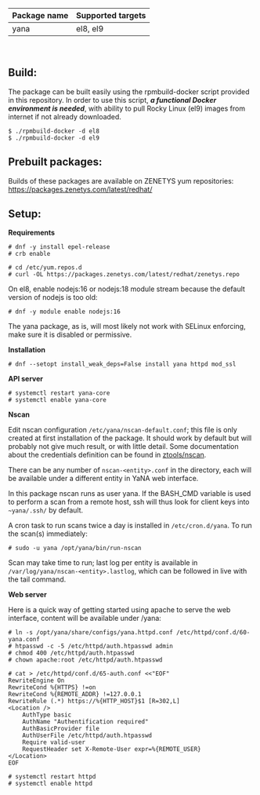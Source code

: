| Package&nbsp;name | Supported&nbsp;targets |
| :--- | :--- |
| yana | el8, el9 |
<br/>

## Build:

The package can be built easily using the rpmbuild-docker script provided
in this repository. In order to use this script, _**a functional Docker
environment is needed**_, with ability to pull Rocky Linux (el9) images
from internet if not already downloaded.

```
$ ./rpmbuild-docker -d el8
$ ./rpmbuild-docker -d el9
```

## Prebuilt packages:

Builds of these packages are available on ZENETYS yum repositories:<br/>
https://packages.zenetys.com/latest/redhat/

## Setup:

**Requirements**

```
# dnf -y install epel-release
# crb enable

# cd /etc/yum.repos.d
# curl -OL https://packages.zenetys.com/latest/redhat/zenetys.repo
```

On el8, enable nodejs:16 or nodejs:18 module stream because the default version of nodejs is too old:

```
# dnf -y module enable nodejs:16
```

The yana package, as is, will most likely not work with SELinux enforcing, make sure it is disabled or permissive.

**Installation**

```
# dnf --setopt install_weak_deps=False install yana httpd mod_ssl
```

**API server**

```
# systemctl restart yana-core
# systemctl enable yana-core
```

**Nscan**

Edit nscan configuration `/etc/yana/nscan-default.conf`; this file is only created at first installation of the package. It should work by default but will probably not give much result, or with little detail. Some documentation about the credentials definition can be found in [ztools/nscan](https://github.com/zenetys/ztools/tree/master/nscan).

There can be any number of `nscan-<entity>.conf` in the directory, each will be available under a different entity in YaNA web interface.

In this package nscan runs as user yana. If the BASH_CMD variable is used to perform a scan from a remote host, ssh will thus look for client keys into `~yana/.ssh/` by default.

A cron task to run scans twice a day is installed in `/etc/cron.d/yana`. To run the scan(s) immediately:

```
# sudo -u yana /opt/yana/bin/run-nscan
```

Scan may take time to run; last log per entity is available in `/var/log/yana/nscan-<entity>.lastlog`, which can be followed in live with the tail command.

**Web server**

Here is a quick way of getting started using apache to serve the web interface, content will be available under /yana:

```
# ln -s /opt/yana/share/configs/yana.httpd.conf /etc/httpd/conf.d/60-yana.conf
# htpasswd -c -5 /etc/httpd/auth.htpasswd admin
# chmod 400 /etc/httpd/auth.htpasswd
# chown apache:root /etc/httpd/auth.htpasswd

# cat > /etc/httpd/conf.d/65-auth.conf <<"EOF"
RewriteEngine On
RewriteCond %{HTTPS} !=on
RewriteCond %{REMOTE_ADDR} !=127.0.0.1
RewriteRule (.*) https://%{HTTP_HOST}$1 [R=302,L]
<Location />
    AuthType basic
    AuthName "Authentification required"
    AuthBasicProvider file
    AuthUserFile /etc/httpd/auth.htpasswd
    Require valid-user
    RequestHeader set X-Remote-User expr=%{REMOTE_USER}
</Location>
EOF

# systemctl restart httpd
# systemctl enable httpd
```
